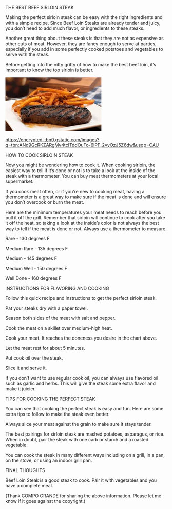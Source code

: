 THE BEST BEEF SIRLOIN STEAK

Making the perfect sirloin steak can be easy with the right ingredients and with a simple recipe. 
Since Beef Loin Steaks are already tender and juicy, you don’t need to add much flavor, or ingredients to these steaks.

Another great thing about these steaks is that they are not as expensive as other cuts of meat. 
However, they are fancy enough to serve at parties, especially if you add in some perfectly cooked potatoes and vegetables to serve with the steak.

Before getting into the nitty gritty of how to make the best beef loin, it’s important to know the top sirloin is better.

![STEAK](https://github.com/ywangnccu/ywang/blob/main/images/STEAK.jpg)

https://encrypted-tbn0.gstatic.com/images?q=tbn:ANd9GcRKZARgMv4tcITddOuFo-6iPF_2vyOzJ5Z6dw&usqp=CAU

HOW TO COOK SIRLOIN STEAK

Now you might be wondering how to cook it. When cooking sirloin, 
the easiest way to tell if it’s done or not is to take a look at the inside of the steak with a thermometer. 
You can buy meat thermometers at your local supermarket.

If you cook meat often, or if you’re new to cooking meat,
having a thermometer is a great way to make sure if the meat is done and will ensure you don’t overcook or burn the meat.

Here are the minimum temperatures your meat needs to reach before you pull it off the grill. 
Remember that sirloin will continue to cook after you take it off the heat, 
so taking a look at the inside’s color is not always the best way to tell if the meat is done or not. Always use a thermometer to measure.

Rare - 130 degrees F

Medium Rare - 135 degrees F

Medium - 145 degrees F

Medium Well - 150 degrees F

Well Done - 160 degrees F


INSTRUCTIONS FOR FLAVORING AND COOKING

Follow this quick recipe and instructions to get the perfect sirloin steak.

Pat your steaks dry with a paper towel.

Season both sides of the meat with salt and pepper.

Cook the meat on a skillet over medium-high heat.

Cook your meat. It reaches the doneness you desire in the chart above.

Let the meat rest for about 5 minutes.

Put cook oil over the steak.

Slice it and serve it.

If you don’t want to use regular cook oil, you can always use flavored oil such as garlic and herbs. 
This will give the steak some extra flavor and make it juicier.


TIPS FOR COOKING THE PERFECT STEAK

You can see that cooking the perfect steak is easy and fun. Here are some extra tips to follow to make the steak even better.

Always slice your meat against the grain to make sure it stays tender.

The best pairings for sirloin steak are mashed potatoes, asparagus, or rice. 
When in doubt, pair the steak with one carb or starch and a roasted vegetable.

You can cook the steak in many different ways including on a grill, in a pan, on the stove, or using an indoor grill pan.


FINAL THOUGHTS

Beef Loin Steak is a good steak to cook. Pair it with vegetables and you have a complete meal.


(Thank COMPO GRANDE for sharing the above information. Please let me know if it goes against the copyright.)
